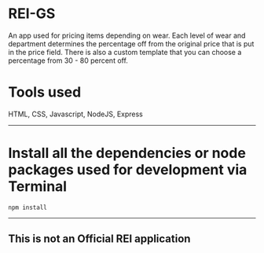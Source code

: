 # REI-GS
An app used for pricing items depending on wear. Each level of wear and department determines the percentage off from the original price that is put in the price field. There is also a custom template that you can choose a percentage from 30 - 80 percent off.

# Tools used
HTML, CSS, Javascript, NodeJS, Express

---

# Install all the dependencies or node packages used for development via Terminal

`npm install`

---

## This is not an Official REI application
